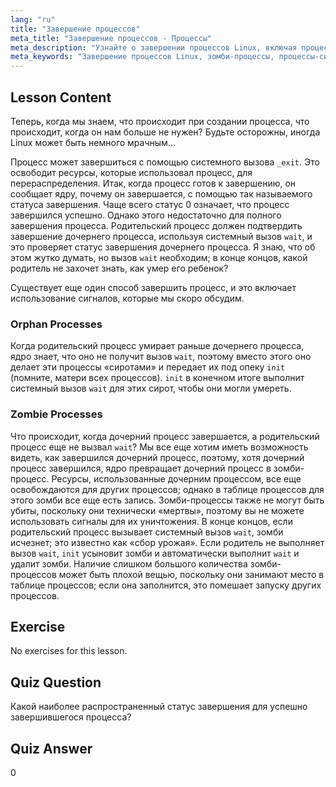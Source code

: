 ```yaml
---
lang: "ru"
title: "Завершение процессов"
meta_title: "Завершение процессов - Процессы"
meta_description: "Узнайте о завершении процессов Linux, включая процессы-сироты и зомби. Изучите системные вызовы _exit и wait для эффективного управления процессами."
meta_keywords: "Завершение процессов Linux, зомби-процессы, процессы-сироты, системный вызов wait, _exit, учебник по Linux, Linux для начинающих"
---
```


## Lesson Content

Теперь, когда мы знаем, что происходит при создании процесса, что происходит, когда он нам больше не нужен? Будьте осторожны, иногда Linux может быть немного мрачным...

Процесс может завершиться с помощью системного вызова `_exit`. Это освободит ресурсы, которые использовал процесс, для перераспределения. Итак, когда процесс готов к завершению, он сообщает ядру, почему он завершается, с помощью так называемого статуса завершения. Чаще всего статус 0 означает, что процесс завершился успешно. Однако этого недостаточно для полного завершения процесса. Родительский процесс должен подтвердить завершение дочернего процесса, используя системный вызов `wait`, и это проверяет статус завершения дочернего процесса. Я знаю, что об этом жутко думать, но вызов `wait` необходим; в конце концов, какой родитель не захочет знать, как умер его ребенок?

Существует еще один способ завершить процесс, и это включает использование сигналов, которые мы скоро обсудим.

### Orphan Processes

Когда родительский процесс умирает раньше дочернего процесса, ядро знает, что оно не получит вызов `wait`, поэтому вместо этого оно делает эти процессы «сиротами» и передает их под опеку `init` (помните, матери всех процессов). `init` в конечном итоге выполнит системный вызов `wait` для этих сирот, чтобы они могли умереть.

### Zombie Processes

Что происходит, когда дочерний процесс завершается, а родительский процесс еще не вызвал `wait`? Мы все еще хотим иметь возможность видеть, как завершился дочерний процесс, поэтому, хотя дочерний процесс завершился, ядро превращает дочерний процесс в зомби-процесс. Ресурсы, использованные дочерним процессом, все еще освобождаются для других процессов; однако в таблице процессов для этого зомби все еще есть запись. Зомби-процессы также не могут быть убиты, поскольку они технически «мертвы», поэтому вы не можете использовать сигналы для их уничтожения. В конце концов, если родительский процесс вызывает системный вызов `wait`, зомби исчезнет; это известно как «сбор урожая». Если родитель не выполняет вызов `wait`, `init` усыновит зомби и автоматически выполнит `wait` и удалит зомби. Наличие слишком большого количества зомби-процессов может быть плохой вещью, поскольку они занимают место в таблице процессов; если она заполнится, это помешает запуску других процессов.

## Exercise

No exercises for this lesson.

## Quiz Question

Какой наиболее распространенный статус завершения для успешно завершившегося процесса?

## Quiz Answer

0
